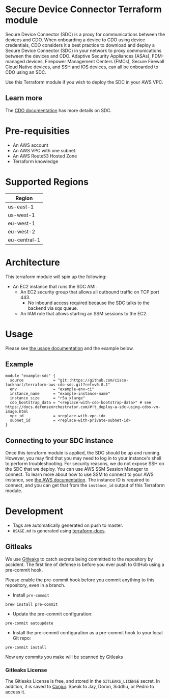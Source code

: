 # Secure Device Connector Terraform module

Secure Device Connector (SDC) is a proxy for communications between the devices and CDO. When onboarding a device to CDO using device credentials, CDO considers it a best practice to download and deploy a Secure Device Connector (SDC) in your network to proxy communications between the devices and CDO. Adaptive Security Appliances (ASAs), FDM-managed devices, Firepower Management Centers (FMCs), Secure Firewall Cloud Native devices, and SSH and IOS devices, can all be onboarded to CDO using an SDC.

Use this Terraform module if you wish to deploy the SDC in your AWS VPC.

## Learn more
The [CDO documentation](https://docs.defenseorchestrator.com/#!c-secure-device-connector-sdc.html?highlight=SDC) has more details on SDC.

# Pre-requisities
- An AWS account
- An AWS VPC with one subnet.
- An AWS Route53 Hosted Zone
- Terraform knowledge


# Supported Regions

| Region       |
| ------------ |
| us-east-1    |
| us-west-1    |
| eu-west-1    |
| eu-west-2    |
| eu-central-1 |

# Architecture
This terraform module will spin up the following:
- An EC2 instance that runs the SDC AMI.
  - An EC2 security group that allows all outbound traffic on TCP port 443.
    - No inbound access required because the SDC talks to the backend via sqs queue.
  - An IAM role that allows starting an SSM sessions to the EC2.

# Usage
Please see [the usage documentation](USAGE.md) and the example below.

## Example
```
module "example-sdc" {
  source             = "git::https://github.com/cisco-lockhart/terraform-aws-cdo-sdc.git?ref=v0.0.1"
  env                = "example-env-ci"
  instance_name      = "example-instance-name"
  instance_size      = "r5a.xlarge"
  cdo_bootstrap_data = "<replace-with-cdo-bootstrap-data>" # see https://docs.defenseorchestrator.com/#!t_deploy-a-sdc-using-cdos-vm-image.html
  vpc_id             = <replace-with-vpc-id>
  subnet_id          = <replace-with-private-subnet-id>
}
```

## Connecting to your SDC instance

Once this terraform module is applied, the SDC should be up and running. However, you may find that you may need to log in to your instance's shell to perform troubleshooting. For security reasons, we do not expose SSH on the SDC that we deploy. You can use AWS SSM Session Manager to connect. To learn more about how to use SSM to connect to your AWS instance, see [the AWS documentation](https://docs.aws.amazon.com/systems-manager/latest/userguide/session-manager-working-with.html). The instance ID is required to connect, and you can get that from the `instance_id` output of this Terraform module.

# Development
- Tags are automatically generated on push to master.
- `USAGE.md` is generated using [terraform-docs](https://github.com/terraform-docs/terraform-docs).

## Gitleaks

We use [Gitleaks](https://github.com/gitleaks/gitleaks) to catch secrets being committed to the repository by accident. The first line of defense is before you ever push to GitHub using a pre-commit hook.

Please enable the pre-commit hook before you commit anything to this repository, even in a branch.

- Install `pre-commit`
```
brew install pre-commit
```
- Update the pre-commit configuration:
```
pre-commit autoupdate
```
- Install the pre-commit configuration as a pre-commit hook to your local Git repo:
```
pre-commit install
```

Now any commits you make will be scanned by Gitleaks

### Gitleaks License

The Gitleaks License is free, and stored in the `GITLEAKS_LICENSE` secret. In addition, it is saved to [Conjur](https://secrets.cisco.com/conjur/nonprod/eng/cdo/gitleaks-license). Speak to Jay, Doron, Siddhu, or Pedro to access it.